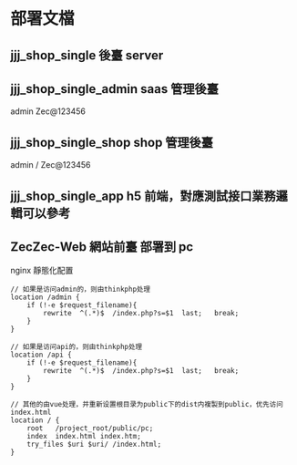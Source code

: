 # 部署文檔

## jjj_shop_single 後臺 server

## jjj_shop_single_admin saas 管理後臺

admin
Zec@123456

## jjj_shop_single_shop shop 管理後臺

admin / Zec@123456

## jjj_shop_single_app h5 前端，對應測試接口業務邏輯可以參考

## ZecZec-Web 網站前臺 部署到 pc

nginx 靜態化配置

```
// 如果是访问admin的，则由thinkphp处理
location /admin {
    if (!-e $request_filename){
        rewrite  ^(.*)$  /index.php?s=$1  last;   break;
    }
}
 
// 如果是访问api的，则由thinkphp处理
location /api {
    if (!-e $request_filename){
        rewrite  ^(.*)$  /index.php?s=$1  last;   break;
    }
}
 
// 其他的由vue处理，并重新设置根目录为public下的dist内複製到public，优先访问index.html
location / {
    root   /project_root/public/pc;
    index  index.html index.htm;
    try_files $uri $uri/ /index.html;
}
```
